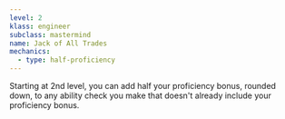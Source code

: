 ```yaml
---
level: 2
klass: engineer
subclass: mastermind
name: Jack of All Trades
mechanics:
  - type: half-proficiency
---
```

Starting at 2nd level, you can add half your proficiency bonus, rounded down, to any ability check you make
that doesn't already include your proficiency bonus.
